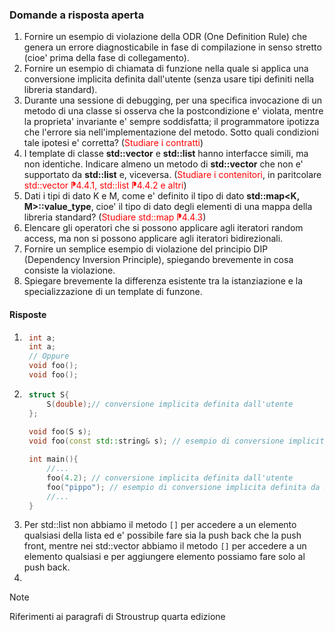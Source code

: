 
### Domande a risposta aperta

1. Fornire un esempio di violazione della ODR (One Definition Rule) che genera un errore diagnosticabile in fase di compilazione in senso stretto (cioe' prima della fase di collegamento).
2. Fornire un esempio di chiamata di funzione nella quale si applica una conversione implicita definita dall'utente (senza usare tipi definiti nella libreria standard).
3. Durante una sessione di debugging, per una specifica invocazione di un metodo di una classe si osserva che la postcondizione e' violata, mentre la proprieta' invariante e' sempre soddisfatta; il programmatore ipotizza che l'errore sia nell'implementazione del metodo. Sotto quali condizioni tale ipotesi e' corretta? (<font color="red">Studiare i contratti</font>)
4. I template di classe **std::vector** e **std::list** hanno interfacce simili, ma non identiche. Indicare almeno un metodo di **std::vector** che non e' supportato da **std::list** e, viceversa. (<font color="red">Studiare i contenitori</font>, in paritcolare <font color="red">std::vector ⁋4.4.1, std::list ⁋4.4.2 e altri</font>)
5. Dati i tipi di dato K e M, come e' definito il tipo di dato **std::map<K, M>::value_type**, cioe' il tipo di dato degli elementi di una mappa della libreria standard? (<font color="red">Studiare std::map ⁋4.4.3</font>)
6. Elencare gli operatori che si possono applicare agli iteratori random access, ma non si possono applicare agli iteratori bidirezionali.
7. Fornire un semplice esempio di violazione del principio DIP (Dependency Inversion Principle), spiegando brevemente in cosa consiste la violazione.
8. Spiegare brevemente la differenza esistente tra la istanziazione e la specializzazione di un template di funzone.
   
#### Risposte

1. ```c++
    int a;
    int a;
    // Oppure
    void foo();
    void foo();
2. ```c++
    struct S{
        S(double);// conversione implicita definita dall'utente
    };
    
    void foo(S s);
    void foo(const std::string& s); // esempio di conversione implicita definita da STL

    int main(){
        //...
        foo(4.2); // conversione implicita definita dall'utente
        foo("pippo"); // esempio di conversione implicita definita da STL
        //...
    }
3. Per std::list non abbiamo il metodo `[]` per accedere a un elemento qualsiasi della lista ed e' possibile fare sia la push back che la push front, mentre nei std::vector abbiamo il metodo `[]` per accedere a un elemento qualsiasi e per aggiungere elemento possiamo fare solo al push back.
4. 

> [!NOTE]
> Riferimenti ai paragrafi di Stroustrup quarta edizione